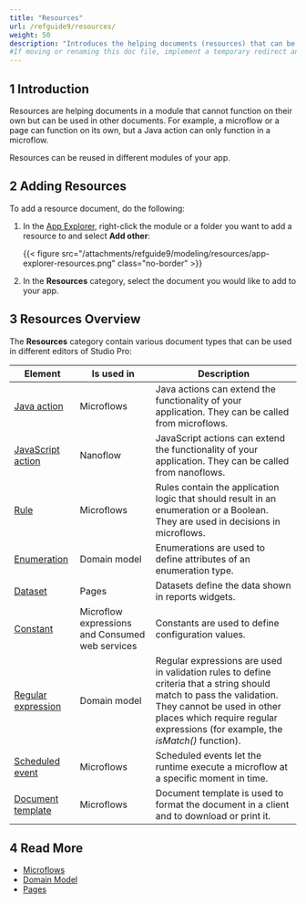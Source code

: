 ```yaml
---
title: "Resources"
url: /refguide9/resources/
weight: 50
description: "Introduces the helping documents (resources) that can be used in Studio Pro."
#If moving or renaming this doc file, implement a temporary redirect and let the respective team know they should update the URL in the product. See Mapping to Products for more details. 
---
```


## 1 Introduction

Resources are helping documents in a module that cannot function on their own but can be used in other documents. For example, a microflow or a page can function on its own, but a Java action can only function in a microflow.  

Resources can be reused in different modules of your app. 

## 2 Adding Resources

To add a resource document, do the following:

1. In the [App Explorer](/refguide9/app-explorer/), right-click the module or a folder you want to add a resource to and select **Add other**:

    {{< figure src="/attachments/refguide9/modeling/resources/app-explorer-resources.png" class="no-border" >}}

2. In the **Resources** category, select the document you would like to add to your app.

## 3 Resources Overview

The **Resources** category contain various document types that can be used in different editors of Studio Pro:

| Element            | Is used in                      | Description                                                  |
| ------------------ | -------------------------------------- | ------------------------------------------------------------ |
| [Java action](/refguide9/java-actions/) | Microflows                             | Java actions can extend the functionality of your application. They can be called from microflows. |
| [JavaScript action](/refguide9/javascript-actions/) | Nanoflow                               | JavaScript actions can extend the functionality of your application. They can be called from nanoflows. |
| [Rule](/refguide9/rules/)      | Microflows                             | Rules contain the application logic that should result in an enumeration or a Boolean. They are used in decisions in microflows. |
| [Enumeration](/refguide9/enumerations/) | Domain model                           | Enumerations are used to define attributes of an enumeration type. |
| [Dataset](/refguide9/data-sets/) | Pages                                  | Datasets define the data shown in reports widgets.        |
| [Constant](/refguide9/constants/) | Microflow expressions and Consumed web services | Constants are used to define configuration values.           |
| [Regular expression](/refguide9/regular-expressions/) | Domain model                           | Regular expressions are used in validation rules to define criteria that a string should match to pass the validation. They cannot be used in other places which require regular expressions (for example, the *isMatch()* function). |
| [Scheduled event](/refguide9/scheduled-events/) | Microflows                     | Scheduled events let the runtime execute a microflow at a specific moment in time. |
| [Document template](/refguide9/document-templates/) | Microflows                             | Document template is used to format the document in a client and to download or print it. |

## 4 Read More

* [Microflows](/refguide9/microflows/)
* [Domain Model](/refguide9/domain-model/)
* [Pages](/refguide9/pages/)
